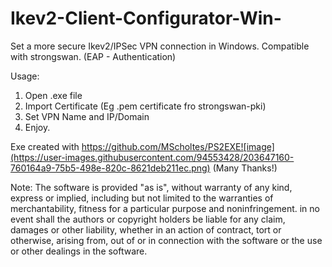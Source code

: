 # Ikev2-Client-Configurator-Win-
Set a more secure Ikev2/IPSec VPN connection in Windows. Compatible with strongswan. (EAP - Authentication)


Usage:
1. Open .exe file
2. Import Certificate (Eg .pem certificate fro strongswan-pki)
3. Set VPN Name and IP/Domain
4. Enjoy.


Exe created with https://github.com/MScholtes/PS2EXE![image](https://user-images.githubusercontent.com/94553428/203647160-760164a9-75b5-498e-820c-8621deb211ec.png)
(Many Thanks!)

Note:
The software is provided "as is", without warranty of any kind, express or implied, including but not limited to the warranties of merchantability, fitness for a particular purpose and noninfringement. in no event shall the authors or copyright holders be liable for any claim, damages or other liability, whether in an action of contract, tort or otherwise, arising from, out of or in connection with the software or the use or other dealings in the software.
